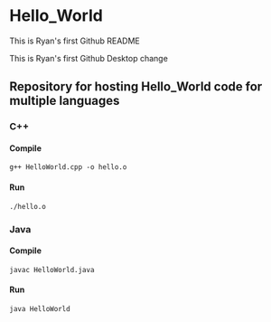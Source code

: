 # Hello_World

This is Ryan's first Github README

This is Ryan's first Github Desktop change

## Repository for hosting Hello_World code for multiple languages

### C++

#### Compile

    g++ HelloWorld.cpp -o hello.o

#### Run

    ./hello.o

### Java

#### Compile

    javac HelloWorld.java

#### Run

    java HelloWorld